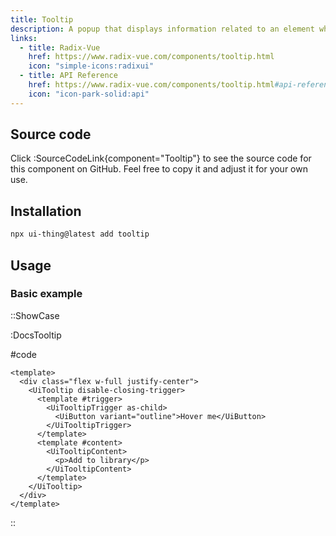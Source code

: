 ```yaml
---
title: Tooltip
description: A popup that displays information related to an element when the element receives keyboard focus or the mouse hovers over it.
links:
  - title: Radix-Vue
    href: https://www.radix-vue.com/components/tooltip.html
    icon: "simple-icons:radixui"
  - title: API Reference
    href: https://www.radix-vue.com/components/tooltip.html#api-reference
    icon: "icon-park-solid:api"
---
```


## Source code

Click :SourceCodeLink{component="Tooltip"} to see the source code for this component on GitHub. Feel free to copy it and adjust it for your own use.

## Installation

```bash
npx ui-thing@latest add tooltip
```

## Usage

### Basic example

::ShowCase

:DocsTooltip

#code

```vue [DocsTooltip.vue]
<template>
  <div class="flex w-full justify-center">
    <UiTooltip disable-closing-trigger>
      <template #trigger>
        <UiTooltipTrigger as-child>
          <UiButton variant="outline">Hover me</UiButton>
        </UiTooltipTrigger>
      </template>
      <template #content>
        <UiTooltipContent>
          <p>Add to library</p>
        </UiTooltipContent>
      </template>
    </UiTooltip>
  </div>
</template>
```

::

